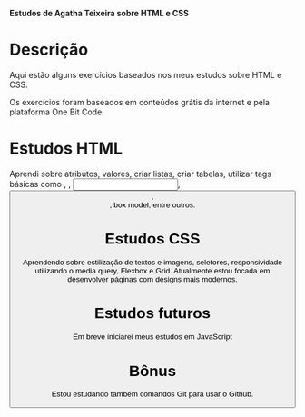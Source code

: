 **Estudos de Agatha Teixeira sobre HTML e CSS**

# Descrição

Aqui estão alguns exercícios baseados nos meus estudos sobre HTML e CSS.

Os exercícios foram baseados em conteúdos grátis da internet e pela plataforma One Bit Code.

# Estudos HTML

Aprendi sobre atributos, valores, criar listas, criar tabelas, utilizar tags básicas como <a>, <img>, <input>, <button> , <div>, box model, entre outros.

# Estudos CSS

Aprendendo sobre estilização de textos e imagens, seletores, responsividade utilizando o media query, Flexbox e Grid. Atualmente estou focada em desenvolver páginas com designs mais modernos.

# Estudos futuros

Em breve iniciarei meus estudos em JavaScript

# Bônus

Estou estudando também comandos Git para usar o Github.
